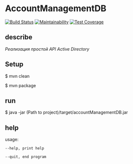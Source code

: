 # AccountManagementDB

[![Build Status](https://travis-ci.org/vpodgurskiy/AccountManagementDB.svg?branch=master)](https://travis-ci.org/vpodgurskiy/AccountManagementDB) 
[![Maintainability](https://api.codeclimate.com/v1/badges/bac72cdb0146b97f5a64/maintainability)](https://codeclimate.com/github/vpodgurskiy/AccountManagementDB/maintainability)
[![Test Coverage](https://api.codeclimate.com/v1/badges/bac72cdb0146b97f5a64/test_coverage)](https://codeclimate.com/github/vpodgurskiy/AccountManagementDB/test_coverage)

## describe

_Реализация простой API Active Directory_

## Setup

$ mvn clean

$ mvn package


## run

$ java -jar (Path to project)/target/accountManagementDB.jar



## help

usage:

    --help, print help
        
    --quit, end program